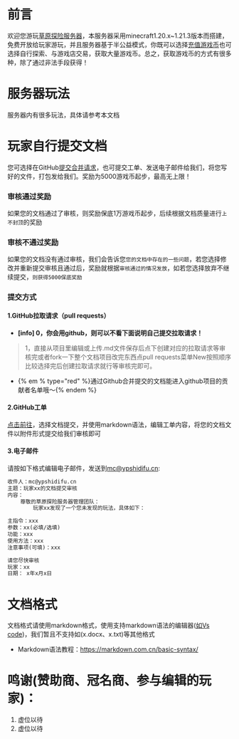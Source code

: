 # 前言
欢迎您游玩[草原探险服务器](https://play.ypshidifu.cn/)，本服务器采用minecraft1.20.x~1.21.3版本而搭建，免费开放给玩家游玩，并且服务器基于半公益模式，你既可以选择[充值游戏币](https://play.ypshidifu.cn/qun/cz.html)也可选择自行探索、与游戏店交易，获取大量游戏币。总之，获取游戏币的方式有很多种，除了通过非法手段获得！

# 服务器玩法
服务器内有很多玩法，具体请参考本文档

# 玩家自行提交文档
您可选择在GitHub[提交合并请求](https://github.com/yunshuangqwq/mccaoyuantxwiki/pulls)，也可提交工单、发送电子邮件给我们，将您写好的文件，打包发给我们。奖励为5000游戏币起步，最高无上限！
### 审核通过奖励
如果您的文档通过了审核，则奖励保底1万游戏币起步，后续根据文档质量进行`上不封顶`的奖励
### 审核不通过奖励
如果您的文档没有通过审核，我们会告诉您`您的文档中存在的一些问题`，若您选择修改并重新提交审核且通过后，奖励就根据`审核通过的情况发放`，如若您选择放弃不继续提交，`则获得5000保底奖励`

### 提交方式
#### 1.GitHub拉取请求（pull requests）
- **[info] 0，你会用github，则可以不看下面说明自己提交拉取请求！**<br> 
> 1，直接从项目里编辑或上传.md文件保存后点下创建对应的拉取请求等审核完或者fork一下整个文档项目改完东西点pull requests菜单New按照顺序比较选择完后创建拉取请求就行等审核完即可。

- {% em % type="red" %}通过Github合并提交的文档能进入github项目的贡献者名单哦～{% endem %}

#### 2.GitHub工单
[点击前往](https://github.com/yunshuangqwq/mccaoyuantxwiki/issues/new/choose)，选择文档提交，并使用markdown语法，编辑工单内容，将您的文档文件以附件形式提交给我们审核即可

#### 3.电子邮件
请按如下格式编辑电子邮件，发送到[mc@ypshidifu.cn](mailto:mc@ypshidifu.cn):

```html
收件人：mc@ypshidifu.cn
主题：玩家xx的文档提交审核
内容：
    尊敬的草原探险服务器管理团队：
        玩家xx发现了一个您未发现的玩法，具体如下：

主指令：xxx
参数：xx(必填/选填)
功能：xxx
使用方法：xxx
注意事项(可填)：xxx

请您尽快审核
玩家：xx
日期： x年x月x日

```

# 文档格式
文档格式请使用markdown格式，使用支持markdown语法的编辑器([如Vs code](https://code.visualstudio.com/))，我们暂且不支持如(x.docx、x.txt)等其他格式<br>
- Markdown语法教程：https://markdown.com.cn/basic-syntax/

# 鸣谢(赞助商、冠名商、参与编辑的玩家)：
1. 虚位以待
2. 虚位以待

